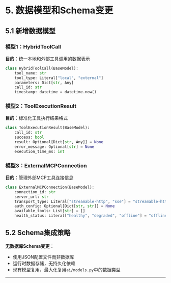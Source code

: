 # 5. 数据模型和Schema变更

## 5.1 新增数据模型

### 模型1：HybridToolCall
**目的**：统一本地和外部工具调用的数据表示

```python
class HybridToolCall(BaseModel):
    tool_name: str
    tool_type: Literal["local", "external"]
    parameters: Dict[str, Any]
    call_id: str
    timestamp: datetime = datetime.now()
```

### 模型2：ToolExecutionResult
**目的**：标准化工具执行结果格式

```python
class ToolExecutionResult(BaseModel):
    call_id: str
    success: bool
    result: Optional[Dict[str, Any]] = None
    error_message: Optional[str] = None
    execution_time_ms: int
```

### 模型3：ExternalMCPConnection
**目的**：管理外部MCP工具连接信息

```python
class ExternalMCPConnection(BaseModel):
    connection_id: str
    server_url: str
    transport_type: Literal["streamable-http", "sse"] = "streamable-http"
    auth_config: Optional[Dict[str, str]] = None
    available_tools: List[str] = []
    health_status: Literal["healthy", "degraded", "offline"] = "offline"
```

## 5.2 Schema集成策略

**无数据库Schema变更**：
- 使用JSON配置文件而非数据库
- 运行时数据存储，无持久化依赖
- 现有模型复用，最大化复用`ai/models.py`中的数据类型

---
